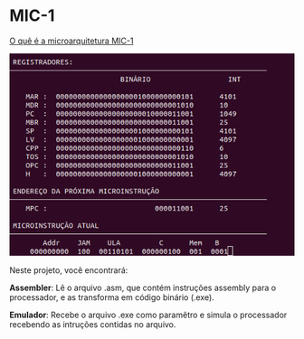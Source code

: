 # MIC-1

[O quê é a microarquitetura MIC-1](http://www.dpi.inpe.br/~carlos/Academicos/Cursos/ArqComp/aula_7.html)

![processador](https://github.com/pefelippe/MIC-1/blob/master/processador.png)

Neste projeto, você encontrará:

**Assembler**: Lê o arquivo .asm, que contém instruções assembly para o processador, e as transforma em código binário (.exe).

**Emulador**: Recebe o arquivo .exe como paramêtro e simula o processador recebendo as intruções contidas no arquivo.  


